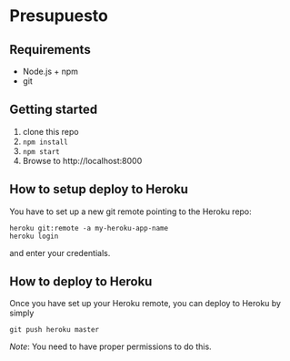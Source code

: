 # Presupuesto

## Requirements
* Node.js + npm
* git

## Getting started
1. clone this repo
2. `npm install`
3. `npm start`
4. Browse to http://localhost:8000

## How to setup deploy to Heroku
You have to set up a new git remote pointing to the Heroku repo:
```
heroku git:remote -a my-heroku-app-name
heroku login
```
and enter your credentials.

## How to deploy to Heroku
Once you have set up your Heroku remote, you can deploy to Heroku by simply
```
git push heroku master
```
*Note*: You need to have proper permissions to do this.